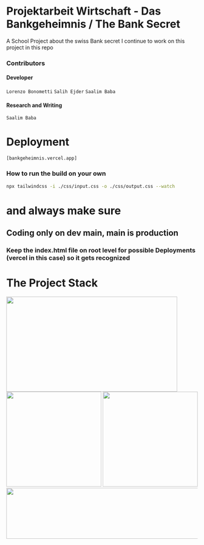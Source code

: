 



# Projektarbeit Wirtschaft - Das Bankgeheimnis / The Bank Secret

A School Project about the swiss Bank secret
I continue to work on this project in this repo

### Contributors 
#### Developer
```Lorenzo Bonometti```
```Salih Ejder```
```Saalim Baba```
#### Research and Writing
```Saalim Baba```
# Deployment
```[bankgeheimnis.vercel.app]```

### How to run the build on your own 
```bash
npx tailwindcss -i ./css/input.css -o ./css/output.css --watch
```

# and always make sure
## Coding only on dev main, main is production
### Keep the index.html file on root level for possible Deployments (vercel in this case) so it gets recognized

# The Project Stack


<img src="https://github.com/Poisonlocket/PRWR-website/assets/128643203/ca952553-ef1c-4c73-9a97-df59bc9c654a" width="450" height="250">




<img src="https://github.com/Poisonlocket/PRWR-website/assets/128643203/b78a29e6-6a74-46a6-ad6a-fbff3bc45276" width="250" height="250">

<img src="https://github.com/Poisonlocket/PRWR-website/assets/128643203/95583093-af61-4e21-b723-40034aa45d21" width="250" height="250">



<img src="https://github.com/Poisonlocket/PRWR-website/assets/128643203/02269b67-1f45-441f-983f-e3595aca0061" width="702" height="134">

